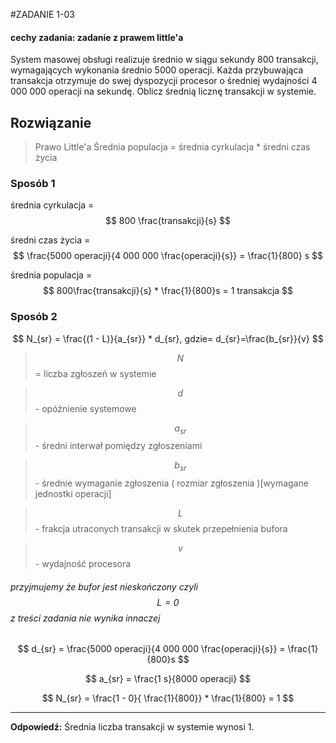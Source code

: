 #ZADANIE 1-03

#### cechy zadania: zadanie z prawem little'a

System masowej obsługi realizuje średnio w siągu sekundy 800 transakcji, wymagających wykonania średnio 5000 operacji. 
Każda przybuwająca transakcja otrzymuje do swej dyspozycji procesor o średniej wydajności 4 000 000 operacji na sekundę.
Oblicz średnią licznę transakcji w systemie.

## Rozwiązanie

> Prawo Little'a
> Średnia populacja = średnia cyrkulacja * średni czas życia

### Sposób 1

średnia cyrkulacja = $$ 800 \frac{transakcji}{s} $$

średni czas życia = $$ \frac{5000 operacji}{4 000 000 \frac{operacji}{s}} = \frac{1}{800} s $$

średnia populacja = $$ 800\frac{transakcji}{s} * \frac{1}{800}s = 1 transakcja $$

### Sposób 2

$$ N_{sr} = \frac{(1 - L)}{a_{sr}} * d_{sr}, gdzie= d_{sr}=\frac{b_{sr}}{v} $$

> $$ N $$ = liczba zgłoszeń w systemie

> $$ d $$ - opóźnienie systemowe

> $$ a_{sr} $$ - średni interwał pomiędzy zgłoszeniami

> $$ b_{sr} $$ - średnie wymaganie zgłoszenia ( rozmiar zgłoszenia )[wymagane jednostki operacji]

> $$ L $$ - frakcja utraconych transakcji w skutek przepełnienia bufora

> $$ v $$ - wydajność procesora

###### przyjmujemy że bufor jest nieskończony czyli $$ L = 0 $$ z treści zadania nie wynika innaczej
 
$$ d_{sr} = \frac{5000 operacji}{4 000 000 \frac{operacji}{s}} = \frac{1}{800}s $$

$$ a_{sr} = \frac{1 s}{8000 operacji} $$

$$ N_{sr} = \frac{1 - 0}{ \frac{1}{800}} * \frac{1}{800} = 1 $$

----------
**Odpowiedź:** Średnia liczba transakcji w systemie wynosi 1.
